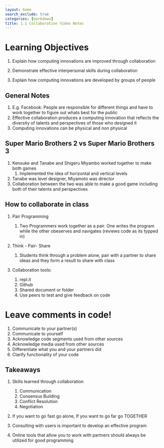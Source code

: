 ```yaml
---
layout: home
search_exclude: true
categories: [markdown]
title: 1.1 Collaboration Video Notes
---
```


# Learning Objectives

 1. Explain how computing innovations are improved through collaboration

 2. Demonstrate effective interpersonal skills during collaboration

 3. Explain how computing innovations are developed by groups of people

## General Notes

1. E.g. Facebook: People are responsible for different things and have to work together to figure out whats best for the public
2. Effective collaboration produces a computing innovation that reflects the diversity of talents and perspectives of those who designed it
3. Computing innovations can be physical and non physical

## Super Mario Brothers 2 vs Super Mario Brothers 3

1. Kensuke and Tanabe and Shigeru Miyambo worked together to make both games
    1. Implemented the idea of horizontal and vertical levels
2. Tanabe was level designer, Miyamoto was director
3. Collaboration between the two was able to make a good game including both of their talents and perspectives

## How to collaborate in class

1. Pair Programming
    1. Two Programmers work together as a pair. One writes the program while the other obeserves and navigates (reviews code as its typped in)

2. Think - Pair- Share
    1. Students think through a problem alone, pair with a partner to share ideas and they form a result to share with class

3. Collaboration tools:
    1. repl.it
    2. Github
    3. Shared document or folder
    4. Use peers to test and give feedback on code

# Leave comments in code!

1. Communicate to your partner(s)
2. Communicate to yourself
3. Acknowledge code segments 
used from other sources
4. Acknowledge media used from other sources
5. Differentiate what you and your partners did
6. Clarify functionality of your code

## Takeaways

1. Skills learned through collaboration
    1. Communication
    2. Consensus Building
    3. Conflict Resolution
    4. Negotiation

2. If you want to go fast go alone, If you want to go far go TOGETHER

3. Consulting with users is important to develop an effective program

4. Online tools that allow you to work with partners should always be utilized for good programming
